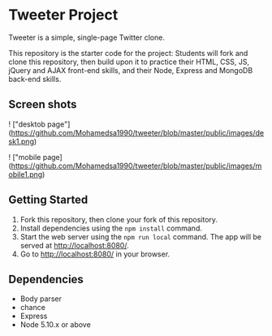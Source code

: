 # Tweeter Project

Tweeter is a simple, single-page Twitter clone.

This repository is the starter code for the project: Students will fork and clone this repository, then build upon it to practice their HTML, CSS, JS, jQuery and AJAX front-end skills, and their Node, Express and MongoDB back-end skills.

## Screen shots
! ["desktob page"] (https://github.com/Mohamedsa1990/tweeter/blob/master/public/images/desk1.png)

! ["mobile page] (https://github.com/Mohamedsa1990/tweeter/blob/master/public/images/mobile1.png)

## Getting Started

1. Fork this repository, then clone your fork of this repository.
2. Install dependencies using the `npm install` command.
3. Start the web server using the `npm run local` command. The app will be served at <http://localhost:8080/>.
4. Go to <http://localhost:8080/> in your browser.

## Dependencies
- Body parser 
- chance
- Express
- Node 5.10.x or above
